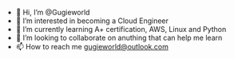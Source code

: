 - 👋 Hi, I’m @Gugieworld
- 👀 I’m interested in becoming a Cloud Engineer 
- 🌱 I’m currently learning A+ certification, AWS, Linux and Python
- 💞️ I’m looking to collaborate on anuthing that can help me learn 
- 📫 How to reach me gugieworld@outlook.com

<!---
Gugieworld/Gugieworld is a ✨ special ✨ repository because its `README.md` (this file) appears on your GitHub profile.
You can click the Preview link to take a look at your changes.
--->
